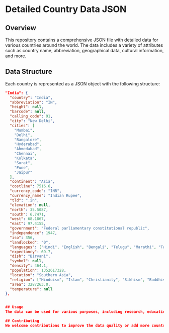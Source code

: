 # Detailed Country Data JSON

## Overview
This repository contains a comprehensive JSON file with detailed data for various countries around the world. The data includes a variety of attributes such as country name, abbreviation, geographical data, cultural information, and more.

## Data Structure
Each country is represented as a JSON object with the following structure:

```json
"India": {
  "country": "India",
  "abbreviation": "IN",
  "height": null,
  "barcode": null,
  "calling_code": 91,
  "city": "New Delhi",
  "cities": [
    "Mumbai",
    "Delhi",
    "Bangalore",
    "Hyderabad",
    "Ahmedabad",
    "Chennai",
    "Kolkata",
    "Surat",
    "Pune",
    "Jaipur"
  ],
  "continent": "Asia",
  "costline": 7516.6,
  "currency_code": "INR",
  "currency_name": "Indian Rupee",
  "tld": ".in",
  "elevation": null,
  "north": 35.5087,
  "south": 6.7471,
  "west": 68.1867,
  "east": 97.4155,
  "government": "Federal parliamentary constitutional republic",
  "independence": 1947,
  "iso": 356,
  "landlocked": "0",
  "languages": ["Hindi", "English", "Bengali", "Telugu", "Marathi", "Tamil", "Urdu", "Gujarati", "Malayalam", "Kannada", "Odia", "Punjabi", "Assamese", "Maithili"],
  "expectancy": 69.7,
  "dish": "Biryani",
  "symbol": null,
  "density": 464.1,
  "population": 1352617328,
  "location": "Southern Asia",
  "religion": ["Hinduism", "Islam", "Christianity", "Sikhism", "Buddhism", "Jainism"],
  "area": 3287263.0,
  "temperature": null
},


## Usage
The data can be used for various purposes, including research, educational projects, and data visualization. You can parse the JSON file using standard JSON parsing methods in your preferred programming language.

## Contributing
We welcome contributions to improve the data quality or add more countries. Please submit a pull request with your changes.
